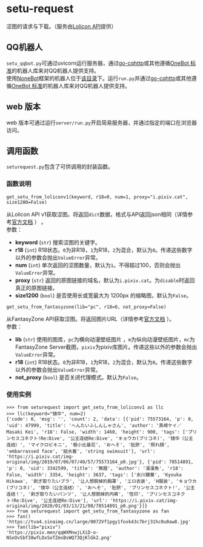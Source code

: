 # setu-request
涩图的请求与下载。（服务由[Lolicon API](http://api.lolicon.app)提供）
## QQ机器人  
`setu_qqbot.py`可通过uvicorn运行服务器，通过[go-cqhttp](http://github.com/Mrs4s/go-cqhttp)或其他遵循[OneBot 标准](https://github.com/howmanybots/onebot)的机器人库来对QQ机器人提供支持。  
使用[NoneBot](https://github.com/nonebot/nonebot)框架的机器人位于[该目录](nonebot)下。运行`run.py`并通过[go-cqhttp](http://github.com/Mrs4s/go-cqhttp)或其他遵循[OneBot 标准](https://github.com/howmanybots/onebot)的机器人库来对QQ机器人提供支持。
## web 版本
web 版本可通过运行`server/run.py`开启简易服务器，并通过指定的端口在浏览器访问。  
## 调用函数
`seturequest.py`包含了可供调用的封装函数。  
### 函数说明
```
get_setu_from_loliconv1(keyword, r18=0, num=1, proxy="i.pixiv.cat", size1200=False)
```
从Lolicon API v1获取涩图。将返回`dict`数据，格式与API返回json相同（详情参考[官方文档](https://api.lolicon.app/#/setu-v1) ） 。  
参数：  
* __keyword__ (`str`) 搜索涩图的关键字。 
* __r18__ (`int`) R18状态。`0`为非R18，`1`为R18，`2`为混合，默认为`0`。传递这些数字以外的参数会抛出`ValueError`异常。
* __num__ (`int`) 单次返回的涩图数量，默认为`1`。不得超过100，否则会抛出`ValueError`异常。
* __proxy__ (`str`) 返回的原图链接的域名，默认为`i.pixiv.cat`。为`disable`时返回真正的原图链接。
* __size1200__ (`bool`) 是否使用长或宽最大为 1200px 的缩略图，默认为`False`。  
```
get_setu_from_fantasyzone(lib="pc", r18=0, not_proxy=False)
```
从FantasyZone API获取涩图。将返回图片URL（详情参考[官方文档](https://api.fantasyzone.cc/#/tu) ）。  
参数：   
* __lib__ (`str`) 使用的图库，`pc`为横向动漫壁纸图片 ，`m`为纵向动漫壁纸图片，`mc`为FantasyZone Server截图，`pixiv`为pixiv库图片。传递这些以外的参数会抛出`ValueError`异常。
* __r18__ (`int`) R18状态。`0`为非R18，`1`为R18，`2`为混合，默认为`0`。传递这些数字以外的参数会抛出`ValueError`异常。
* __not_proxy__ (`bool`) 是否关闭代理模式。默认为`False`。
### 使用实例
```
>>> from seturequest import get_setu_from_loliconv1 as llc
>>> llc(keyword="镜华", num=2)
{'code': 0, 'msg': '', 'count': 2, 'data': [{'pid': 75573164, 'p': 0, 'uid': 47999, 'title': 'へんたいふしんしゃさん', 'author': '真崎ケイ／Masaki Kei', 'r18': False, 'width': 1460, 'height': 900, 'tags': ['プリンセスコネクト!Re:Dive', '公主连结Re:Dive', 'キョウカ(プリコネ)', '镜华（公主连结）', 'マイクロビキニ', '极小比基尼', 'おへそ', '肚脐', '照れ顔', 'embarrassed face', '紐水着', 'string swimsuit'], 'url': 'https://i.pixiv.cat/img-original/img/2019/07/06/07/40/57/75573164_p0.jpg'}, {'pid': 78514891, 'p': 0, 'uid': 3342599, 'title': '無題', 'author': '凜凜魚', 'r18': False, 'width': 3354, 'height': 3637, 'tags': ['氷川鏡華', 'Kyouka Hikawa', '剥ぎ取りたいブラ', '让人想脱掉的胸罩', 'エロ衣装', 'H服装', 'キョウカ(プリコネ)', '镜华（公主连结）', 'おへそ', '肚脐', 'プリンセスコネクト!', '公主连结！', '剥ぎ取りたいパンツ', '让人想脱掉的内裤', '性印', 'プリンセスコネクト!Re:Dive', '公主连结Re:Dive'], 'url': 'https://i.pixiv.cat/img-original/img/2020/01/03/13/21/08/78514891_p0.png'}]}
>>> from seturequest import get_setu_from_fantasyzone as fan
>>> fan()
'https://tva4.sinaimg.cn/large/0072Vf1pgy1foxk43c7brj31hc0u0aw8.jpg'
>>> fan(lib="pixiv")
'https://pixiv.men/qqWXMnwjLXiD-o-NSoOvSbf38wfLOxSoTZmsBsWQ73QjKlGk2.png'
```